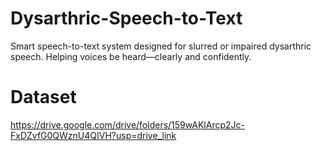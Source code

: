 # Dysarthric-Speech-to-Text
Smart speech-to-text system designed for slurred or impaired dysarthric speech. Helping voices be heard—clearly and confidently.

# Dataset
https://drive.google.com/drive/folders/159wAKlArcp2Jc-FxDZvfG0QWznU4QIVH?usp=drive_link
